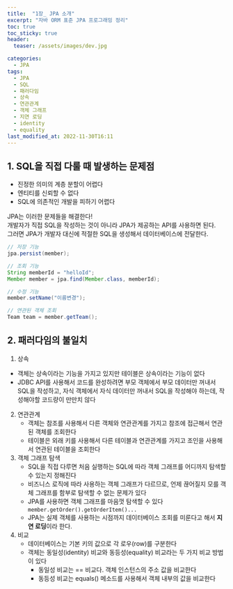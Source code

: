 ```yaml
---
title:  "1장_ JPA 소개"
excerpt: "자바 ORM 표준 JPA 프로그래밍 정리"
toc: true
toc_sticky: true
header:
  teaser: /assets/images/dev.jpg

categories:
  - JPA
tags:
  - JPA
  - SQL
  - 패러다임
  - 상속
  - 연관관계
  - 객체 그래프
  - 지연 로딩
  - identity
  - equality
last_modified_at: 2022-11-30T16:11
---
```


## 1. SQL을 직접 다룰 때 발생하는 문제점
- 진정한 의미의 계층 분할이 어렵다
- 엔티티를 신뢰할 수 없다
- SQL에 의존적인 개발을 피하기 어렵다

JPA는 이러한 문제들을 해결한다!  
개발자가 직접 SQL을 작성하는 것이 아니라 JPA가 제공하는 API를 사용하면 된다.  
그러면 JPA가 개발자 대신에 적절한 SQL을 생성해서 데이터베이스에 전달한다.  
```java
// 저장 기능
jpa.persist(member);

// 조회 기능
String memberId = "helloId";
Member member = jpa.find(Member.class, memberId);

// 수정 기능
member.setName("이름변경");

// 연관된 객체 조회
Team team = member.getTeam();
```

## 2. 패러다임의 불일치
1. 상속
  - 객체는 상속이라는 기능을 가지고 있지만 테이블은 상속이라는 기능이 없다
  - JDBC API를 사용해서 코드를 완성하려면 부모 객체에서 부모 데이터만 꺼내서 SQL을 작성하고, 자식 객체에서 자식 데이터만 꺼내서 SQL을 작성해야 하는데, 작성해야할 코드량이 만만치 않다
2. 연관관계
   - 객체는 참조를 사용해서 다른 객체와 연관관계를 가지고 참조에 접근해서 연관된 객체를 조회한다
   - 테이블은 외래 키를 사용해서 다른 테이블과 연관관계를 가지고 조인을 사용해서 연관된 테이블을 조회한다 
3. 객체 그래프 탐색
    - SQL을 직접 다루면 처음 실행하는 SQL에 따라 객체 그래프를 어디까지 탐색할 수 있는지 정해진다
    - 비즈니스 로직에 따라 사용하는 객체 그래프가 다르므로, 언제 끊어질지 모를 객체 그래프를 함부로 탐색할 수 없는 문제가 있다
    - JPA를 사용하면 객체 그래프를 마음껏 탐색할 수 있다 ```member.getOrder().getOrderItem()...```
    - JPA는 실제 객체를 사용하는 시점까지 데이터베이스 조회를 미룬다고 해서 **지연 로딩**이라 한다.
4. 비교
    - 데이터베이스는 기본 키의 값으로 각 로우(row)를 구분한다
    - 객체는 동일성(identity) 비교와 동등성(equality) 비교라는 두 가지 비교 방법이 있다
      - 동일성 비교는 == 비교다. 객체 인스턴스의 주소 값을 비교한다
      - 동등성 비교는 equals() 메소드를 사용해서 객체 내부의 값을 비교한다

